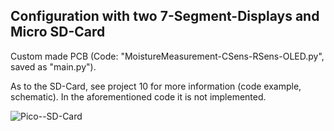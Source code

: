 ## Configuration with two 7-Segment-Displays and Micro SD-Card

Custom made PCB (Code: "MoistureMeasurement-CSens-RSens-OLED.py", saved as "main.py"). 

As to the SD-Card, see project 10 for more information (code example, schematic). In the aforementioned code it is not implemented.

![Pico--SD-Card](https://github.com/Florian-Wilhelm/Raspberry-Pi/assets/77980708/10ef905c-a06a-4749-8ee7-7e512b166b9d)
